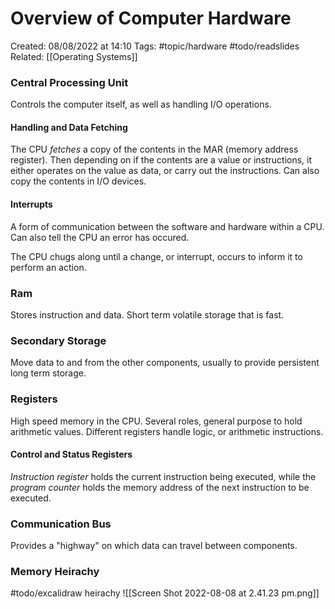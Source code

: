 # Overview of Computer Hardware
Created: 08/08/2022 at 14:10
Tags: #topic/hardware #todo/readslides
Related: [[Operating Systems]]

### Central Processing Unit
Controls the computer itself, as well as handling I/O operations.

#### Handling and Data Fetching
The CPU *fetches* a copy of the contents in the MAR (memory address register).
Then depending on if the contents are a value or instructions, it either operates on the value as data, or carry out the instructions. Can also copy the contents in I/O devices.

#### Interrupts
A form of communication between the software and hardware within a CPU. Can also tell the CPU an error has occured.

The CPU chugs along until a change, or interrupt, occurs to inform it to perform an action.

### Ram
Stores instruction and data. Short term volatile storage that is fast.

### Secondary Storage
Move data to and from the other components, usually to provide persistent long term storage.

### Registers
High speed memory in the CPU. Several roles, general purpose to hold arithmetic values. Different registers handle logic, or arithmetic instructions.

#### Control and Status Registers
*Instruction register* holds the current instruction being executed, while the *program counter* holds the memory address of the next instruction to be executed.

### Communication Bus
Provides a "highway" on which data can travel between components.

### Memory Heirachy
#todo/excalidraw heirachy
	![[Screen Shot 2022-08-08 at 2.41.23 pm.png]]